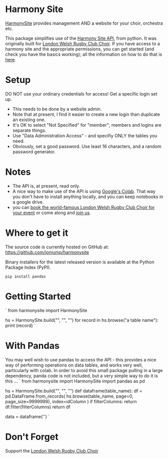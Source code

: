 # Harmony Site

[HarmonySite](https://www.harmonysite.com/) provides management AND a website for your choir, orchestra etc.

This package simplifies use of the 
[Harmony Site API](https://harmonysite.freshdesk.com/support/solutions/articles/43000590537-api-application-programming-interface),
from python.  It was originally built for [London Welsh Rugby Club Choir](https://www.lwrcc.uk).  If you have access to a harmony site and the appropriate permissions, you can get started (and check you have the basics working);
all the information on how to do that is [here](https://harmonysite.freshdesk.com/support/solutions/articles/43000590537-api-application-programming-interface).

# Setup
DO NOT use your ordinary credentials for access!  Get a specific login set up.
- This needs to be done by a website admin.
- Note that at present, I find it easier to create a new login than duplicate an existing one.
- It's OK to select "Not Specified" for "member"; members and logins are separate things.
- Use "Data Administration Access" - and specifiy ONLY the tables you need.
- Obviously, set a good password.  Use least 16 characters, and a random password generator.

# Notes
- The API is, at present, read only.
- A nice way to make use of the API is using [Google's Colab](https://colab.research.google.com/?utm_source=scs-index).
That way you don't have to install anything locally, and you can keep notebooks in a google drive.
- you can [book the world-famous London Welsh Rugby Club Choir for your event](https://www.lwrcc.uk/dbpage.php?pg=bookings) 
or come along and [join us](https://www.lwrcc.uk/dbpage.php?pg=membership).

# Where to get it
The source code is currently hosted on GitHub at: https://github.com/jonjump/harmonysite

Binary installers for the latest released version is available at the Python Package Index (PyPI).

`pip install pandas`

# Getting Started
`
from harmonysite import HarmonySite

hs = HarmonySite.build("<your api url>", "<username>", "<password>")
for record in hs.browse("a table name"):
    print (record)
`

# With Pandas
You may well wish to use pandas to access the API - this provides a nice way of performing operations on data tables, 
and works very well, particularly with colab.  In order to avoid this small package pulling in a large dependency, 
panda code is not included, but a very simple way to do it is this ...
`
from harmonysite import HarmonySite
import pandas as pd


hs = HarmonySite.build("<your api url>", "<username>", "<password>")
def dataframe(table_name):
    df = pd.DataFrame.from_records(
         hs.browse(table_name, page=0, page_size=9999999),
         index=idColumn
    )
    if filterColumns:
        return df.filter(filterColumns)
    return df

data = dataframe('<your table name>')
` 

# Don't Forget
Support the [London Welsh Rugby Club Choir](https://lwrcc.uk)
